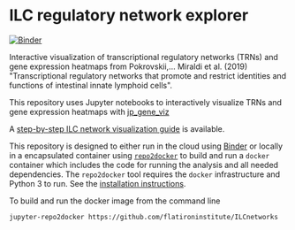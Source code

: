 
# ILC regulatory network explorer

[![Binder](https://mybinder.org/badge.svg)](https://mybinder.org/v2/gh/flatironinstitute/ILCnetworks/master)

Interactive visualization of transcriptional regulatory networks (TRNs) and gene expression heatmaps from
Pokrovskii,... Miraldi et al. (2019) "Transcriptional regulatory networks that promote and restrict 
identities and functions of intestinal innate lymphoid cells".

This repository uses Jupyter notebooks to interactively visualize TRNs and gene expression heatmaps 
with [jp_gene_viz](https://github.com/simonsfoundation/jp_gene_viz)

A [step-by-step ILC network visualization guide](ref/step-by-step-ILCnetwork_viz_guide.pdf) is available.

This repository is designed to either run in the cloud using 
[Binder](https://mybinder.org/v2/gh/flatironinstitute/ILCnetworks/master)
or locally in a encapsulated container using
[`repo2docker`](https://repo2docker.readthedocs.io/en/latest/)
to build and run a `docker` container which includes
the code for running the analysis and all needed dependencies.
The `repo2docker` tool requires the `docker` infrastructure
and Python 3 to run.  See the 
[installation instructions](https://repo2docker.readthedocs.io/en/latest/install.html).

To build and run the docker image from the command line

```bash
jupyter-repo2docker https://github.com/flatironinstitute/ILCnetworks
```
